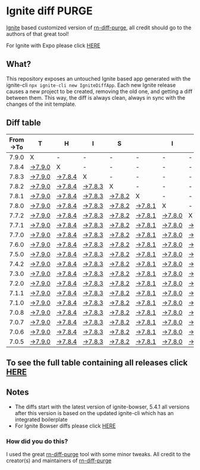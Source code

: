 # Ignite diff PURGE

[Ignite](https://github.com/infinitered/ignite) based customized version of [rn-diff-purge](https://github.com/react-native-community/rn-diff-purge/), all credit should go to the authors of that great tool!

For Ignite with Expo please click [HERE](https://github.com/nirre7/ignite-expo-diff-purge)

## What?

This repository exposes an untouched Ignite based app generated with the ignite-cli
`npx ignite-cli new IgniteDiffApp`. Each new Ignite release causes a new project to be created, removing the old one, and getting a diff between them. This way, the diff is always clean, always in sync with the changes of the init template.

## Diff table

| From->To | T                                                                                           | H                                                                                           | I                                                                                           | S                                                                                           |                                                                                             | I                                                                                           | S                                                                                           |                                                                                             | C                                                                                           | O                                                                                           | O                                                                                           | L                                                                                           |                                                                                             |                                                                                             |                                                                                             |                                                                                             |                                                                                             |                                                                                             |                                                                                             |     |
| -------- | ------------------------------------------------------------------------------------------- | ------------------------------------------------------------------------------------------- | ------------------------------------------------------------------------------------------- | ------------------------------------------------------------------------------------------- | ------------------------------------------------------------------------------------------- | ------------------------------------------------------------------------------------------- | ------------------------------------------------------------------------------------------- | ------------------------------------------------------------------------------------------- | ------------------------------------------------------------------------------------------- | ------------------------------------------------------------------------------------------- | ------------------------------------------------------------------------------------------- | ------------------------------------------------------------------------------------------- | ------------------------------------------------------------------------------------------- | ------------------------------------------------------------------------------------------- | ------------------------------------------------------------------------------------------- | ------------------------------------------------------------------------------------------- | ------------------------------------------------------------------------------------------- | ------------------------------------------------------------------------------------------- | ------------------------------------------------------------------------------------------- | --- |
| 7.9.0    | X                                                                                           | -                                                                                           | -                                                                                           | -                                                                                           | -                                                                                           | -                                                                                           | -                                                                                           | -                                                                                           | -                                                                                           | -                                                                                           | -                                                                                           | -                                                                                           | -                                                                                           | -                                                                                           | -                                                                                           | -                                                                                           | -                                                                                           | -                                                                                           | -                                                                                           | -   |
| 7.8.4    | [->7.9.0](https://github.com/nirre7/ignite-diff-purge/compare/release/7.8.4..release/7.9.0) | X                                                                                           | -                                                                                           | -                                                                                           | -                                                                                           | -                                                                                           | -                                                                                           | -                                                                                           | -                                                                                           | -                                                                                           | -                                                                                           | -                                                                                           | -                                                                                           | -                                                                                           | -                                                                                           | -                                                                                           | -                                                                                           | -                                                                                           | -                                                                                           | -   |
| 7.8.3    | [->7.9.0](https://github.com/nirre7/ignite-diff-purge/compare/release/7.8.3..release/7.9.0) | [->7.8.4](https://github.com/nirre7/ignite-diff-purge/compare/release/7.8.3..release/7.8.4) | X                                                                                           | -                                                                                           | -                                                                                           | -                                                                                           | -                                                                                           | -                                                                                           | -                                                                                           | -                                                                                           | -                                                                                           | -                                                                                           | -                                                                                           | -                                                                                           | -                                                                                           | -                                                                                           | -                                                                                           | -                                                                                           | -                                                                                           | -   |
| 7.8.2    | [->7.9.0](https://github.com/nirre7/ignite-diff-purge/compare/release/7.8.2..release/7.9.0) | [->7.8.4](https://github.com/nirre7/ignite-diff-purge/compare/release/7.8.2..release/7.8.4) | [->7.8.3](https://github.com/nirre7/ignite-diff-purge/compare/release/7.8.2..release/7.8.3) | X                                                                                           | -                                                                                           | -                                                                                           | -                                                                                           | -                                                                                           | -                                                                                           | -                                                                                           | -                                                                                           | -                                                                                           | -                                                                                           | -                                                                                           | -                                                                                           | -                                                                                           | -                                                                                           | -                                                                                           | -                                                                                           | -   |
| 7.8.1    | [->7.9.0](https://github.com/nirre7/ignite-diff-purge/compare/release/7.8.1..release/7.9.0) | [->7.8.4](https://github.com/nirre7/ignite-diff-purge/compare/release/7.8.1..release/7.8.4) | [->7.8.3](https://github.com/nirre7/ignite-diff-purge/compare/release/7.8.1..release/7.8.3) | [->7.8.2](https://github.com/nirre7/ignite-diff-purge/compare/release/7.8.1..release/7.8.2) | X                                                                                           | -                                                                                           | -                                                                                           | -                                                                                           | -                                                                                           | -                                                                                           | -                                                                                           | -                                                                                           | -                                                                                           | -                                                                                           | -                                                                                           | -                                                                                           | -                                                                                           | -                                                                                           | -                                                                                           | -   |
| 7.8.0    | [->7.9.0](https://github.com/nirre7/ignite-diff-purge/compare/release/7.8.0..release/7.9.0) | [->7.8.4](https://github.com/nirre7/ignite-diff-purge/compare/release/7.8.0..release/7.8.4) | [->7.8.3](https://github.com/nirre7/ignite-diff-purge/compare/release/7.8.0..release/7.8.3) | [->7.8.2](https://github.com/nirre7/ignite-diff-purge/compare/release/7.8.0..release/7.8.2) | [->7.8.1](https://github.com/nirre7/ignite-diff-purge/compare/release/7.8.0..release/7.8.1) | X                                                                                           | -                                                                                           | -                                                                                           | -                                                                                           | -                                                                                           | -                                                                                           | -                                                                                           | -                                                                                           | -                                                                                           | -                                                                                           | -                                                                                           | -                                                                                           | -                                                                                           | -                                                                                           | -   |
| 7.7.2    | [->7.9.0](https://github.com/nirre7/ignite-diff-purge/compare/release/7.7.2..release/7.9.0) | [->7.8.4](https://github.com/nirre7/ignite-diff-purge/compare/release/7.7.2..release/7.8.4) | [->7.8.3](https://github.com/nirre7/ignite-diff-purge/compare/release/7.7.2..release/7.8.3) | [->7.8.2](https://github.com/nirre7/ignite-diff-purge/compare/release/7.7.2..release/7.8.2) | [->7.8.1](https://github.com/nirre7/ignite-diff-purge/compare/release/7.7.2..release/7.8.1) | [->7.8.0](https://github.com/nirre7/ignite-diff-purge/compare/release/7.7.2..release/7.8.0) | X                                                                                           | -                                                                                           | -                                                                                           | -                                                                                           | -                                                                                           | -                                                                                           | -                                                                                           | -                                                                                           | -                                                                                           | -                                                                                           | -                                                                                           | -                                                                                           | -                                                                                           | -   |
| 7.7.1    | [->7.9.0](https://github.com/nirre7/ignite-diff-purge/compare/release/7.7.1..release/7.9.0) | [->7.8.4](https://github.com/nirre7/ignite-diff-purge/compare/release/7.7.1..release/7.8.4) | [->7.8.3](https://github.com/nirre7/ignite-diff-purge/compare/release/7.7.1..release/7.8.3) | [->7.8.2](https://github.com/nirre7/ignite-diff-purge/compare/release/7.7.1..release/7.8.2) | [->7.8.1](https://github.com/nirre7/ignite-diff-purge/compare/release/7.7.1..release/7.8.1) | [->7.8.0](https://github.com/nirre7/ignite-diff-purge/compare/release/7.7.1..release/7.8.0) | [->7.7.2](https://github.com/nirre7/ignite-diff-purge/compare/release/7.7.1..release/7.7.2) | X                                                                                           | -                                                                                           | -                                                                                           | -                                                                                           | -                                                                                           | -                                                                                           | -                                                                                           | -                                                                                           | -                                                                                           | -                                                                                           | -                                                                                           | -                                                                                           | -   |
| 7.7.0    | [->7.9.0](https://github.com/nirre7/ignite-diff-purge/compare/release/7.7.0..release/7.9.0) | [->7.8.4](https://github.com/nirre7/ignite-diff-purge/compare/release/7.7.0..release/7.8.4) | [->7.8.3](https://github.com/nirre7/ignite-diff-purge/compare/release/7.7.0..release/7.8.3) | [->7.8.2](https://github.com/nirre7/ignite-diff-purge/compare/release/7.7.0..release/7.8.2) | [->7.8.1](https://github.com/nirre7/ignite-diff-purge/compare/release/7.7.0..release/7.8.1) | [->7.8.0](https://github.com/nirre7/ignite-diff-purge/compare/release/7.7.0..release/7.8.0) | [->7.7.2](https://github.com/nirre7/ignite-diff-purge/compare/release/7.7.0..release/7.7.2) | [->7.7.1](https://github.com/nirre7/ignite-diff-purge/compare/release/7.7.0..release/7.7.1) | X                                                                                           | -                                                                                           | -                                                                                           | -                                                                                           | -                                                                                           | -                                                                                           | -                                                                                           | -                                                                                           | -                                                                                           | -                                                                                           | -                                                                                           | -   |
| 7.6.0    | [->7.9.0](https://github.com/nirre7/ignite-diff-purge/compare/release/7.6.0..release/7.9.0) | [->7.8.4](https://github.com/nirre7/ignite-diff-purge/compare/release/7.6.0..release/7.8.4) | [->7.8.3](https://github.com/nirre7/ignite-diff-purge/compare/release/7.6.0..release/7.8.3) | [->7.8.2](https://github.com/nirre7/ignite-diff-purge/compare/release/7.6.0..release/7.8.2) | [->7.8.1](https://github.com/nirre7/ignite-diff-purge/compare/release/7.6.0..release/7.8.1) | [->7.8.0](https://github.com/nirre7/ignite-diff-purge/compare/release/7.6.0..release/7.8.0) | [->7.7.2](https://github.com/nirre7/ignite-diff-purge/compare/release/7.6.0..release/7.7.2) | [->7.7.1](https://github.com/nirre7/ignite-diff-purge/compare/release/7.6.0..release/7.7.1) | [->7.7.0](https://github.com/nirre7/ignite-diff-purge/compare/release/7.6.0..release/7.7.0) | X                                                                                           | -                                                                                           | -                                                                                           | -                                                                                           | -                                                                                           | -                                                                                           | -                                                                                           | -                                                                                           | -                                                                                           | -                                                                                           | -   |
| 7.5.0    | [->7.9.0](https://github.com/nirre7/ignite-diff-purge/compare/release/7.5.0..release/7.9.0) | [->7.8.4](https://github.com/nirre7/ignite-diff-purge/compare/release/7.5.0..release/7.8.4) | [->7.8.3](https://github.com/nirre7/ignite-diff-purge/compare/release/7.5.0..release/7.8.3) | [->7.8.2](https://github.com/nirre7/ignite-diff-purge/compare/release/7.5.0..release/7.8.2) | [->7.8.1](https://github.com/nirre7/ignite-diff-purge/compare/release/7.5.0..release/7.8.1) | [->7.8.0](https://github.com/nirre7/ignite-diff-purge/compare/release/7.5.0..release/7.8.0) | [->7.7.2](https://github.com/nirre7/ignite-diff-purge/compare/release/7.5.0..release/7.7.2) | [->7.7.1](https://github.com/nirre7/ignite-diff-purge/compare/release/7.5.0..release/7.7.1) | [->7.7.0](https://github.com/nirre7/ignite-diff-purge/compare/release/7.5.0..release/7.7.0) | [->7.6.0](https://github.com/nirre7/ignite-diff-purge/compare/release/7.5.0..release/7.6.0) | X                                                                                           | -                                                                                           | -                                                                                           | -                                                                                           | -                                                                                           | -                                                                                           | -                                                                                           | -                                                                                           | -                                                                                           | -   |
| 7.4.2    | [->7.9.0](https://github.com/nirre7/ignite-diff-purge/compare/release/7.4.2..release/7.9.0) | [->7.8.4](https://github.com/nirre7/ignite-diff-purge/compare/release/7.4.2..release/7.8.4) | [->7.8.3](https://github.com/nirre7/ignite-diff-purge/compare/release/7.4.2..release/7.8.3) | [->7.8.2](https://github.com/nirre7/ignite-diff-purge/compare/release/7.4.2..release/7.8.2) | [->7.8.1](https://github.com/nirre7/ignite-diff-purge/compare/release/7.4.2..release/7.8.1) | [->7.8.0](https://github.com/nirre7/ignite-diff-purge/compare/release/7.4.2..release/7.8.0) | [->7.7.2](https://github.com/nirre7/ignite-diff-purge/compare/release/7.4.2..release/7.7.2) | [->7.7.1](https://github.com/nirre7/ignite-diff-purge/compare/release/7.4.2..release/7.7.1) | [->7.7.0](https://github.com/nirre7/ignite-diff-purge/compare/release/7.4.2..release/7.7.0) | [->7.6.0](https://github.com/nirre7/ignite-diff-purge/compare/release/7.4.2..release/7.6.0) | [->7.5.0](https://github.com/nirre7/ignite-diff-purge/compare/release/7.4.2..release/7.5.0) | X                                                                                           | -                                                                                           | -                                                                                           | -                                                                                           | -                                                                                           | -                                                                                           | -                                                                                           | -                                                                                           | -   |
| 7.3.0    | [->7.9.0](https://github.com/nirre7/ignite-diff-purge/compare/release/7.3.0..release/7.9.0) | [->7.8.4](https://github.com/nirre7/ignite-diff-purge/compare/release/7.3.0..release/7.8.4) | [->7.8.3](https://github.com/nirre7/ignite-diff-purge/compare/release/7.3.0..release/7.8.3) | [->7.8.2](https://github.com/nirre7/ignite-diff-purge/compare/release/7.3.0..release/7.8.2) | [->7.8.1](https://github.com/nirre7/ignite-diff-purge/compare/release/7.3.0..release/7.8.1) | [->7.8.0](https://github.com/nirre7/ignite-diff-purge/compare/release/7.3.0..release/7.8.0) | [->7.7.2](https://github.com/nirre7/ignite-diff-purge/compare/release/7.3.0..release/7.7.2) | [->7.7.1](https://github.com/nirre7/ignite-diff-purge/compare/release/7.3.0..release/7.7.1) | [->7.7.0](https://github.com/nirre7/ignite-diff-purge/compare/release/7.3.0..release/7.7.0) | [->7.6.0](https://github.com/nirre7/ignite-diff-purge/compare/release/7.3.0..release/7.6.0) | [->7.5.0](https://github.com/nirre7/ignite-diff-purge/compare/release/7.3.0..release/7.5.0) | [->7.4.2](https://github.com/nirre7/ignite-diff-purge/compare/release/7.3.0..release/7.4.2) | X                                                                                           | -                                                                                           | -                                                                                           | -                                                                                           | -                                                                                           | -                                                                                           | -                                                                                           | -   |
| 7.2.0    | [->7.9.0](https://github.com/nirre7/ignite-diff-purge/compare/release/7.2.0..release/7.9.0) | [->7.8.4](https://github.com/nirre7/ignite-diff-purge/compare/release/7.2.0..release/7.8.4) | [->7.8.3](https://github.com/nirre7/ignite-diff-purge/compare/release/7.2.0..release/7.8.3) | [->7.8.2](https://github.com/nirre7/ignite-diff-purge/compare/release/7.2.0..release/7.8.2) | [->7.8.1](https://github.com/nirre7/ignite-diff-purge/compare/release/7.2.0..release/7.8.1) | [->7.8.0](https://github.com/nirre7/ignite-diff-purge/compare/release/7.2.0..release/7.8.0) | [->7.7.2](https://github.com/nirre7/ignite-diff-purge/compare/release/7.2.0..release/7.7.2) | [->7.7.1](https://github.com/nirre7/ignite-diff-purge/compare/release/7.2.0..release/7.7.1) | [->7.7.0](https://github.com/nirre7/ignite-diff-purge/compare/release/7.2.0..release/7.7.0) | [->7.6.0](https://github.com/nirre7/ignite-diff-purge/compare/release/7.2.0..release/7.6.0) | [->7.5.0](https://github.com/nirre7/ignite-diff-purge/compare/release/7.2.0..release/7.5.0) | [->7.4.2](https://github.com/nirre7/ignite-diff-purge/compare/release/7.2.0..release/7.4.2) | [->7.3.0](https://github.com/nirre7/ignite-diff-purge/compare/release/7.2.0..release/7.3.0) | X                                                                                           | -                                                                                           | -                                                                                           | -                                                                                           | -                                                                                           | -                                                                                           | -   |
| 7.1.1    | [->7.9.0](https://github.com/nirre7/ignite-diff-purge/compare/release/7.1.1..release/7.9.0) | [->7.8.4](https://github.com/nirre7/ignite-diff-purge/compare/release/7.1.1..release/7.8.4) | [->7.8.3](https://github.com/nirre7/ignite-diff-purge/compare/release/7.1.1..release/7.8.3) | [->7.8.2](https://github.com/nirre7/ignite-diff-purge/compare/release/7.1.1..release/7.8.2) | [->7.8.1](https://github.com/nirre7/ignite-diff-purge/compare/release/7.1.1..release/7.8.1) | [->7.8.0](https://github.com/nirre7/ignite-diff-purge/compare/release/7.1.1..release/7.8.0) | [->7.7.2](https://github.com/nirre7/ignite-diff-purge/compare/release/7.1.1..release/7.7.2) | [->7.7.1](https://github.com/nirre7/ignite-diff-purge/compare/release/7.1.1..release/7.7.1) | [->7.7.0](https://github.com/nirre7/ignite-diff-purge/compare/release/7.1.1..release/7.7.0) | [->7.6.0](https://github.com/nirre7/ignite-diff-purge/compare/release/7.1.1..release/7.6.0) | [->7.5.0](https://github.com/nirre7/ignite-diff-purge/compare/release/7.1.1..release/7.5.0) | [->7.4.2](https://github.com/nirre7/ignite-diff-purge/compare/release/7.1.1..release/7.4.2) | [->7.3.0](https://github.com/nirre7/ignite-diff-purge/compare/release/7.1.1..release/7.3.0) | [->7.2.0](https://github.com/nirre7/ignite-diff-purge/compare/release/7.1.1..release/7.2.0) | X                                                                                           | -                                                                                           | -                                                                                           | -                                                                                           | -                                                                                           | -   |
| 7.1.0    | [->7.9.0](https://github.com/nirre7/ignite-diff-purge/compare/release/7.1.0..release/7.9.0) | [->7.8.4](https://github.com/nirre7/ignite-diff-purge/compare/release/7.1.0..release/7.8.4) | [->7.8.3](https://github.com/nirre7/ignite-diff-purge/compare/release/7.1.0..release/7.8.3) | [->7.8.2](https://github.com/nirre7/ignite-diff-purge/compare/release/7.1.0..release/7.8.2) | [->7.8.1](https://github.com/nirre7/ignite-diff-purge/compare/release/7.1.0..release/7.8.1) | [->7.8.0](https://github.com/nirre7/ignite-diff-purge/compare/release/7.1.0..release/7.8.0) | [->7.7.2](https://github.com/nirre7/ignite-diff-purge/compare/release/7.1.0..release/7.7.2) | [->7.7.1](https://github.com/nirre7/ignite-diff-purge/compare/release/7.1.0..release/7.7.1) | [->7.7.0](https://github.com/nirre7/ignite-diff-purge/compare/release/7.1.0..release/7.7.0) | [->7.6.0](https://github.com/nirre7/ignite-diff-purge/compare/release/7.1.0..release/7.6.0) | [->7.5.0](https://github.com/nirre7/ignite-diff-purge/compare/release/7.1.0..release/7.5.0) | [->7.4.2](https://github.com/nirre7/ignite-diff-purge/compare/release/7.1.0..release/7.4.2) | [->7.3.0](https://github.com/nirre7/ignite-diff-purge/compare/release/7.1.0..release/7.3.0) | [->7.2.0](https://github.com/nirre7/ignite-diff-purge/compare/release/7.1.0..release/7.2.0) | [->7.1.1](https://github.com/nirre7/ignite-diff-purge/compare/release/7.1.0..release/7.1.1) | X                                                                                           | -                                                                                           | -                                                                                           | -                                                                                           | -   |
| 7.0.8    | [->7.9.0](https://github.com/nirre7/ignite-diff-purge/compare/release/7.0.8..release/7.9.0) | [->7.8.4](https://github.com/nirre7/ignite-diff-purge/compare/release/7.0.8..release/7.8.4) | [->7.8.3](https://github.com/nirre7/ignite-diff-purge/compare/release/7.0.8..release/7.8.3) | [->7.8.2](https://github.com/nirre7/ignite-diff-purge/compare/release/7.0.8..release/7.8.2) | [->7.8.1](https://github.com/nirre7/ignite-diff-purge/compare/release/7.0.8..release/7.8.1) | [->7.8.0](https://github.com/nirre7/ignite-diff-purge/compare/release/7.0.8..release/7.8.0) | [->7.7.2](https://github.com/nirre7/ignite-diff-purge/compare/release/7.0.8..release/7.7.2) | [->7.7.1](https://github.com/nirre7/ignite-diff-purge/compare/release/7.0.8..release/7.7.1) | [->7.7.0](https://github.com/nirre7/ignite-diff-purge/compare/release/7.0.8..release/7.7.0) | [->7.6.0](https://github.com/nirre7/ignite-diff-purge/compare/release/7.0.8..release/7.6.0) | [->7.5.0](https://github.com/nirre7/ignite-diff-purge/compare/release/7.0.8..release/7.5.0) | [->7.4.2](https://github.com/nirre7/ignite-diff-purge/compare/release/7.0.8..release/7.4.2) | [->7.3.0](https://github.com/nirre7/ignite-diff-purge/compare/release/7.0.8..release/7.3.0) | [->7.2.0](https://github.com/nirre7/ignite-diff-purge/compare/release/7.0.8..release/7.2.0) | [->7.1.1](https://github.com/nirre7/ignite-diff-purge/compare/release/7.0.8..release/7.1.1) | [->7.1.0](https://github.com/nirre7/ignite-diff-purge/compare/release/7.0.8..release/7.1.0) | X                                                                                           | -                                                                                           | -                                                                                           | -   |
| 7.0.7    | [->7.9.0](https://github.com/nirre7/ignite-diff-purge/compare/release/7.0.7..release/7.9.0) | [->7.8.4](https://github.com/nirre7/ignite-diff-purge/compare/release/7.0.7..release/7.8.4) | [->7.8.3](https://github.com/nirre7/ignite-diff-purge/compare/release/7.0.7..release/7.8.3) | [->7.8.2](https://github.com/nirre7/ignite-diff-purge/compare/release/7.0.7..release/7.8.2) | [->7.8.1](https://github.com/nirre7/ignite-diff-purge/compare/release/7.0.7..release/7.8.1) | [->7.8.0](https://github.com/nirre7/ignite-diff-purge/compare/release/7.0.7..release/7.8.0) | [->7.7.2](https://github.com/nirre7/ignite-diff-purge/compare/release/7.0.7..release/7.7.2) | [->7.7.1](https://github.com/nirre7/ignite-diff-purge/compare/release/7.0.7..release/7.7.1) | [->7.7.0](https://github.com/nirre7/ignite-diff-purge/compare/release/7.0.7..release/7.7.0) | [->7.6.0](https://github.com/nirre7/ignite-diff-purge/compare/release/7.0.7..release/7.6.0) | [->7.5.0](https://github.com/nirre7/ignite-diff-purge/compare/release/7.0.7..release/7.5.0) | [->7.4.2](https://github.com/nirre7/ignite-diff-purge/compare/release/7.0.7..release/7.4.2) | [->7.3.0](https://github.com/nirre7/ignite-diff-purge/compare/release/7.0.7..release/7.3.0) | [->7.2.0](https://github.com/nirre7/ignite-diff-purge/compare/release/7.0.7..release/7.2.0) | [->7.1.1](https://github.com/nirre7/ignite-diff-purge/compare/release/7.0.7..release/7.1.1) | [->7.1.0](https://github.com/nirre7/ignite-diff-purge/compare/release/7.0.7..release/7.1.0) | [->7.0.8](https://github.com/nirre7/ignite-diff-purge/compare/release/7.0.7..release/7.0.8) | X                                                                                           | -                                                                                           | -   |
| 7.0.6    | [->7.9.0](https://github.com/nirre7/ignite-diff-purge/compare/release/7.0.6..release/7.9.0) | [->7.8.4](https://github.com/nirre7/ignite-diff-purge/compare/release/7.0.6..release/7.8.4) | [->7.8.3](https://github.com/nirre7/ignite-diff-purge/compare/release/7.0.6..release/7.8.3) | [->7.8.2](https://github.com/nirre7/ignite-diff-purge/compare/release/7.0.6..release/7.8.2) | [->7.8.1](https://github.com/nirre7/ignite-diff-purge/compare/release/7.0.6..release/7.8.1) | [->7.8.0](https://github.com/nirre7/ignite-diff-purge/compare/release/7.0.6..release/7.8.0) | [->7.7.2](https://github.com/nirre7/ignite-diff-purge/compare/release/7.0.6..release/7.7.2) | [->7.7.1](https://github.com/nirre7/ignite-diff-purge/compare/release/7.0.6..release/7.7.1) | [->7.7.0](https://github.com/nirre7/ignite-diff-purge/compare/release/7.0.6..release/7.7.0) | [->7.6.0](https://github.com/nirre7/ignite-diff-purge/compare/release/7.0.6..release/7.6.0) | [->7.5.0](https://github.com/nirre7/ignite-diff-purge/compare/release/7.0.6..release/7.5.0) | [->7.4.2](https://github.com/nirre7/ignite-diff-purge/compare/release/7.0.6..release/7.4.2) | [->7.3.0](https://github.com/nirre7/ignite-diff-purge/compare/release/7.0.6..release/7.3.0) | [->7.2.0](https://github.com/nirre7/ignite-diff-purge/compare/release/7.0.6..release/7.2.0) | [->7.1.1](https://github.com/nirre7/ignite-diff-purge/compare/release/7.0.6..release/7.1.1) | [->7.1.0](https://github.com/nirre7/ignite-diff-purge/compare/release/7.0.6..release/7.1.0) | [->7.0.8](https://github.com/nirre7/ignite-diff-purge/compare/release/7.0.6..release/7.0.8) | [->7.0.7](https://github.com/nirre7/ignite-diff-purge/compare/release/7.0.6..release/7.0.7) | X                                                                                           | -   |
| 7.0.5    | [->7.9.0](https://github.com/nirre7/ignite-diff-purge/compare/release/7.0.5..release/7.9.0) | [->7.8.4](https://github.com/nirre7/ignite-diff-purge/compare/release/7.0.5..release/7.8.4) | [->7.8.3](https://github.com/nirre7/ignite-diff-purge/compare/release/7.0.5..release/7.8.3) | [->7.8.2](https://github.com/nirre7/ignite-diff-purge/compare/release/7.0.5..release/7.8.2) | [->7.8.1](https://github.com/nirre7/ignite-diff-purge/compare/release/7.0.5..release/7.8.1) | [->7.8.0](https://github.com/nirre7/ignite-diff-purge/compare/release/7.0.5..release/7.8.0) | [->7.7.2](https://github.com/nirre7/ignite-diff-purge/compare/release/7.0.5..release/7.7.2) | [->7.7.1](https://github.com/nirre7/ignite-diff-purge/compare/release/7.0.5..release/7.7.1) | [->7.7.0](https://github.com/nirre7/ignite-diff-purge/compare/release/7.0.5..release/7.7.0) | [->7.6.0](https://github.com/nirre7/ignite-diff-purge/compare/release/7.0.5..release/7.6.0) | [->7.5.0](https://github.com/nirre7/ignite-diff-purge/compare/release/7.0.5..release/7.5.0) | [->7.4.2](https://github.com/nirre7/ignite-diff-purge/compare/release/7.0.5..release/7.4.2) | [->7.3.0](https://github.com/nirre7/ignite-diff-purge/compare/release/7.0.5..release/7.3.0) | [->7.2.0](https://github.com/nirre7/ignite-diff-purge/compare/release/7.0.5..release/7.2.0) | [->7.1.1](https://github.com/nirre7/ignite-diff-purge/compare/release/7.0.5..release/7.1.1) | [->7.1.0](https://github.com/nirre7/ignite-diff-purge/compare/release/7.0.5..release/7.1.0) | [->7.0.8](https://github.com/nirre7/ignite-diff-purge/compare/release/7.0.5..release/7.0.8) | [->7.0.7](https://github.com/nirre7/ignite-diff-purge/compare/release/7.0.5..release/7.0.7) | [->7.0.6](https://github.com/nirre7/ignite-diff-purge/compare/release/7.0.5..release/7.0.6) | X   |

## To see the full table containing all releases click [HERE](https://nirre7.github.io/ignite-diff-purge/)

## Notes

- The diffs start with the latest version of ignite-bowser, 5.4.1 all versions after this version is based on the updated ignite-cli which has an integrated boilerplate
- For Ignite Bowser diffs please click [HERE](https://github.com/nirre7/ignite-bowser-diff-purge)

### How did you do this?

I used the great [rn-diff-purge](https://github.com/react-native-community/rn-diff-purge/) tool with some minor tweaks.
All credit to the creator(s) and maintainers of [rn-diff-purge](https://github.com/react-native-community/rn-diff-purge/)

